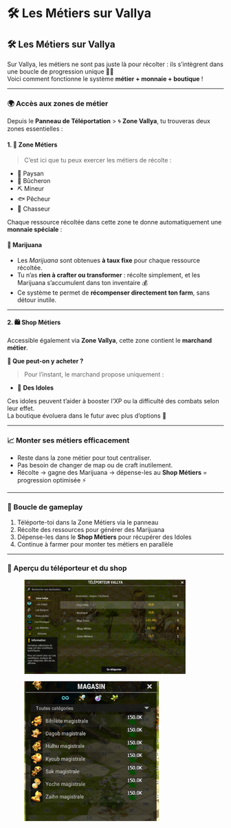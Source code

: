 # 🛠️ Les Métiers sur Vallya

## 🛠️ Les Métiers sur Vallya

Sur Vallya, les métiers ne sont pas juste là pour récolter : ils s’intègrent dans une boucle de progression unique 💼🌱\
Voici comment fonctionne le système **métier + monnaie + boutique** !

***

### 🌍 Accès aux zones de métier

Depuis le **Panneau de Téléportation** > 🌀 **Zone Vallya**, tu trouveras deux zones essentielles :

#### 1. 🧱 **Zone Métiers**

> C’est ici que tu peux exercer les métiers de récolte :

* 🌾 Paysan
* 🌲 Bûcheron
* ⛏️ Mineur
* 🐟 Pêcheur
* 🧵 Chasseur

Chaque ressource récoltée dans cette zone te donne automatiquement une **monnaie spéciale** :

#### 🍁 **Marijuana**

* Les _Marijuana_ sont obtenues **à taux fixe** pour chaque ressource récoltée.
* Tu n’as **rien à crafter ou transformer** : récolte simplement, et les Marijuana s’accumulent dans ton inventaire 💰
* Ce système te permet de **récompenser directement ton farm**, sans détour inutile.

***

#### 2. 🛍️ **Shop Métiers**

Accessible également via **Zone Vallya**, cette zone contient le **marchand métier**.

**🎯 Que peut-on y acheter ?**

> Pour l’instant, le marchand propose uniquement :

* 🧿 **Des Idoles**

Ces idoles peuvent t’aider à booster l’XP ou la difficulté des combats selon leur effet.\
La boutique évoluera dans le futur avec plus d’options 🔄

***

### 📈 Monter ses métiers efficacement

* Reste dans la zone métier pour tout centraliser.
* Pas besoin de changer de map ou de craft inutilement.
* Récolte → gagne des Marijuana → dépense-les au **Shop Métiers** = progression optimisée ⚡

***

### 🔄 Boucle de gameplay

1. Téléporte-toi dans la Zone Métiers via le panneau
2. Récolte des ressources pour générer des Marijuana
3. Dépense-les dans le **Shop Métiers** pour récupérer des Idoles
4. Continue à farmer pour monter tes métiers en parallèle

***

### 📸 Aperçu  du téléporteur et du shop

<figure><img src="../.gitbook/assets/image (1).png" alt="" width="375"><figcaption></figcaption></figure>

<figure><img src="../.gitbook/assets/image (4).png" alt="" width="313"><figcaption></figcaption></figure>
